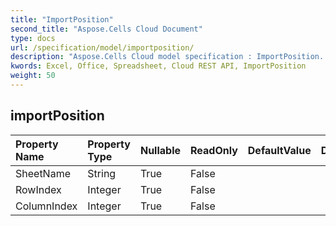 ```yaml
---
title: "ImportPosition"
second_title: "Aspose.Cells Cloud Document"
type: docs
url: /specification/model/importposition/
description: "Aspose.Cells Cloud model specification : ImportPosition. Effortlessly handle Excel and other spreadsheet documents with features like opening, generating, editing, splitting, merging, comparing, and converting."
kwords: Excel, Office, Spreadsheet, Cloud REST API, ImportPosition
weight: 50
---
```


## **importPosition**

 

| Property Name | Property Type | Nullable |  ReadOnly | DefaultValue | Description | 
| :- | :- | :- |:- |  :- | :- |
| SheetName | String | True |  False |  |  |  
| RowIndex | Integer | True |  False |  |  |  
| ColumnIndex | Integer | True |  False |  |  |  


